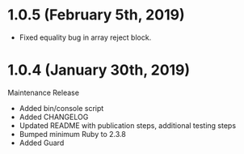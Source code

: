 # 1.0.5 (February 5th, 2019)

* Fixed equality bug in array reject block.

# 1.0.4 (January 30th, 2019)

Maintenance Release

* Added bin/console script
* Added CHANGELOG
* Updated README with publication steps, additional testing steps
* Bumped minimum Ruby to 2.3.8
* Added Guard
